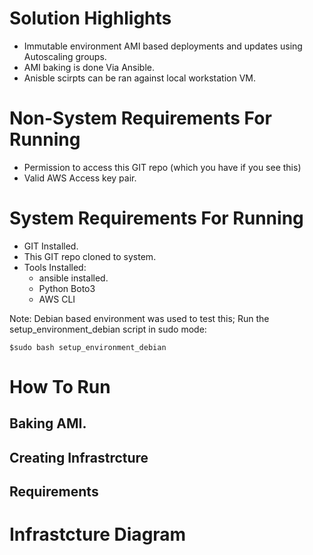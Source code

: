 # Solution Highlights

* Immutable environment AMI based deployments and updates using Autoscaling groups. 
* AMI baking is done Via Ansible.
* Anisble scirpts can be ran against local workstation VM.

# Non-System Requirements For Running

* Permission to access this GIT repo (which you have if you see this)
* Valid AWS Access key pair.

# System Requirements For Running

* GIT Installed. 
* This GIT repo cloned to system.
* Tools Installed:
  * ansible installed.
  * Python Boto3
  * AWS CLI
  
Note: Debian based environment was used to test this; Run the setup_environment_debian script in sudo mode:

```
$sudo bash setup_environment_debian
```

# How To Run

## Baking AMI.

## Creating Infrastrcture

## Requirements

# Infrastcture Diagram
